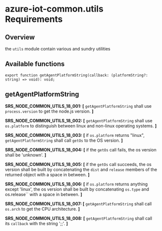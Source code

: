 # azure-iot-common.utils Requirements

## Overview
the `utils` module contain various and sundry utilities

## Available functions
```
export function getAgentPlatformString(callback: (platformString?: string) => void): void;
```

## getAgentPlatformString

**SRS_NODE_COMMON_UTILS_18_001: [** `getAgentPlatformString` shall use `process.version` to get the node.js version. **]**

**SRS_NODE_COMMON_UTILS_18_002: [** `getAgentPlatformString` shall use `os.platform` to distinguish between linux and non-linux operating systems. **]**

**SRS_NODE_COMMON_UTILS_18_003: [** if `os.platform` returns "linux", `getAgentPlatformString` shall call `getOs` to the OS version. **]**

**SRS_NODE_COMMON_UTILS_18_004: [** if the `getOs` call fails, the os version shall be 'unknown'. **]**

**SRS_NODE_COMMON_UTILS_18_005: [** if the `getOs` call succeeds, the os version shall be built by concatenating the `dist` and `release` members of the returned object with a space in between. **]**

**SRS_NODE_COMMON_UTILS_18_006: [** if `os.platform` returns anything except 'linux', the os version shall be built by concatenating `os.type` and os.release`` with a space in between. **]**

**SRS_NODE_COMMON_UTILS_18_007: [** `getAgentPlatformString` shall call `os.arch` to get the CPU architecture. **]**

**SRS_NODE_COMMON_UTILS_18_008: [** `getAgentPlatformString` shall call its `callback` with the string '<nodejs version>;<os version>;<CPU architecture>'. **]**


